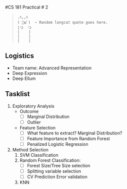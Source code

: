 #CS 181 Practical # 2

> 
>     .ﾊ,,ﾊ
>     ( ﾟωﾟ)  ~ Random longcat quote goes here.
>     |つ  つ
>     |    |
>     |    |
>     |    |

## Logistics

* Team name: Advanced Representation
* Deep Expression
* Deep Ellum

## Tasklist
1. Exploratory Analysis
	* Outcome 
		- [ ] Marginal Distribution
		- [ ] Outlier
	* Feature Selection
		- [ ] What feature to extract? Marginal Distribution?
		- [ ] Feature Importance from Random Forest
		- [ ] Penalized Logistic Regression

2. Method Selection
	1. SVM Classification
	2. Random Forest Classification:
		- [ ] Forest Size/Tree Size selection 
		- [ ] Splitting variable selection
		- [ ] CV Prediction Error validation 
	3. KNN
